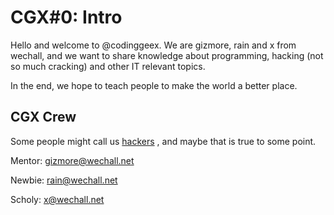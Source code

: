 # CGX#0: Intro

Hello and welcome to @codinggeex.
We are gizmore, rain and x from wechall,
and we want to share knowledge about programming,
hacking (not so much cracking) and other
IT relevant topics.

In the end, we hope to teach people to make the world a better place.

## CGX Crew

Some people might call us
[hackers](http://phrack.org/issues/7/3.html)
, and maybe that is true to some point.


Mentor: [gizmore@wechall.net](https://www.wechall.net/profile/gizmore)

Newbie: [rain@wechall.net](https://www.wechall.net/profile/rain)

Scholy: [x@wechall.net](https://www.wechall.net/profile/x)

